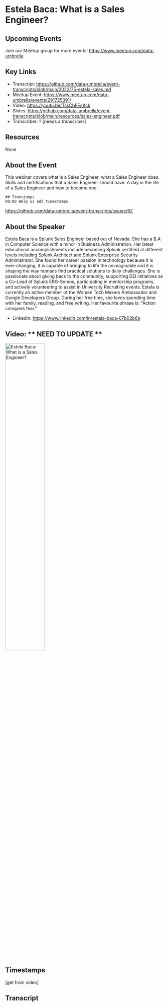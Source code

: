 # Estela Baca: What is a Sales Engineer?

## Upcoming Events
Join our Meetup group for more events!
https://www.meetup.com/data-umbrella

## Key Links
- Transcript: https://github.com/data-umbrella/event-transcripts/blob/main/2023/75-estela-sales.md 
- Meetup Event: https://www.meetup.com/data-umbrella/events/291725391/
- Video:  https://youtu.be/TssCbFEcKck
- Slides: https://github.com/data-umbrella/event-transcripts/blob/main/resources/sales-engineer.pdf
- Transcriber:  ? [needs a transcriber]

## Resources
None

## About the Event
This webinar covers what is a Sales Engineer, what a Sales Engineer does. Skills and certifications that a Sales Engineer should have. A day in the life of a Sales Engineer and how to become one.

```
## Timestamps
00:00 Help us add timestamps
```
https://github.com/data-umbrella/event-transcripts/issues/92


## About the Speaker

Estela Baca is a Splunk Sales Engineer based out of Nevada. She has a B.A in Computer Science with a minor in Business Administration. Her latest educational accomplishments include becoming Splunk certified at different levels including Splunk Architect and Splunk Enterprise Security Administrator. She found her career passion in technology because it is ever-changing, it is capable of bringing to life the unimaginable and it is shaping the way humans find practical solutions to daily challenges. She is passionate about giving back to the community, supporting DEI initiatives as a Co-Lead of Splunk ERG-Somos, participating in mentorship programs, and actively volunteering to assist in University Recruiting events. Estela is currently an active member of the Women Tech Makers Ambassador and Google Developers Group. During her free time, she loves spending time with her family, reading, and free writing. Her favourite phrase is: “Action conquers fear.”

- LinkedIn:  https://www.linkedin.com/in/estela-baca-07b02b6b

## Video:  ** NEED TO UPDATE **
<a href="http://www.youtube.com/watch?feature=player_embedded&v=NbmdFJsnuuo" target="_blank"><img src="http://img.youtube.com/vi/NbmdFJsnuuo/0.jpg"
alt="Estela Baca: What is a Sales Engineer?" width="50%" /></a>

## Timestamps
[get from video]

## Transcript
